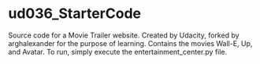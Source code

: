 # ud036_StarterCode
Source code for a Movie Trailer website.
Created by Udacity, forked by arghalexander for the purpose of learning.
Contains the movies Wall-E, Up, and Avatar.
To run, simply execute the entertainment_center.py file.
